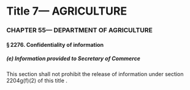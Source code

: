 
# Title 7— AGRICULTURE
### CHAPTER 55— DEPARTMENT OF AGRICULTURE
#### § 2276. Confidentiality of information
##### (e) Information provided to Secretary of Commerce

This section shall not prohibit the release of information under section 2204g(f)(2) of this title .
